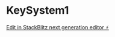 # KeySystem1

[Edit in StackBlitz next generation editor ⚡️](https://stackblitz.com/~/github.com/AbdouGG/KeySystem1)